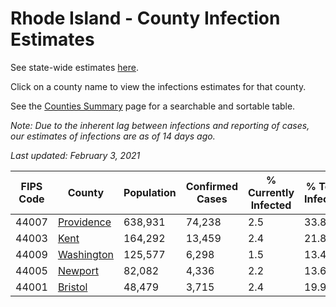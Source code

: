 # Rhode Island - County Infection Estimates

See state-wide estimates [here](/infections/us-ri).

Click on a county name to view the infections estimates for that county.

See the [Counties Summary](/infections/summary-counties) page for a searchable and sortable table.

*Note: Due to the inherent lag between infections and reporting of cases, our estimates of infections are as of 14 days ago.*

*Last updated: February 3, 2021*

|   FIPS Code |                   County |   Population |   Confirmed Cases |   % Currently Infected |   % Total Infected |
|-------------|--------------------------|--------------|-------------------|------------------------|--------------------|
|       44007 | [Providence](providence) |      638,931 |            74,238 |                    2.5 |               33.8 |
|       44003 |             [Kent](kent) |      164,292 |            13,459 |                    2.4 |               21.8 |
|       44009 | [Washington](washington) |      125,577 |             6,298 |                    1.5 |               13.4 |
|       44005 |       [Newport](newport) |       82,082 |             4,336 |                    2.2 |               13.6 |
|       44001 |       [Bristol](bristol) |       48,479 |             3,715 |                    2.4 |               19.9 |